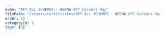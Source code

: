 ```yaml
---
name: "DFT ALL SCHEMES - HEENW DFT Careers Day"
filePath: "/assets/certificates/DFT ALL SCHEMES - HEENW DFT Careers Day.pdf"
order: 15
categoryId: 1
tags: [8]
---
```

